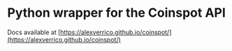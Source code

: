 # Python wrapper for the Coinspot API

Docs available at [https://alexverrico.github.io/coinspot/](https://alexverrico.github.io/coinspot/)
